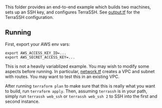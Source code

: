 This folder provides an end-to-end example which builds two machines, sets up an SSH key, and configures TerraSSH. See [output.tf](output.tf) for the TerraSSH configuration.

## Running

First, export your AWS env vars:

```
export AWS_ACCESS_KEY_ID=...
export AWS_SECRET_ACCESS_KEY=...
```

This is not a heavily variablized example. You may wish to modify some aspects before running. In particular, [network.tf](network.tf) creates a VPC and subnet with routes. You may want to test this in an existing VPC.

After running `terraform plan` to make sure that this is really what you want to build, run `terraform apply`. Then, assuming `terrassh` is in your path, simply run `terrassh web_ssh` or `terrassh web_ssh 2` to SSH into the first and second instance.